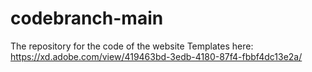 # codebranch-main

The repository for the code of the website
Templates here: https://xd.adobe.com/view/419463bd-3edb-4180-87f4-fbbf4dc13e2a/
